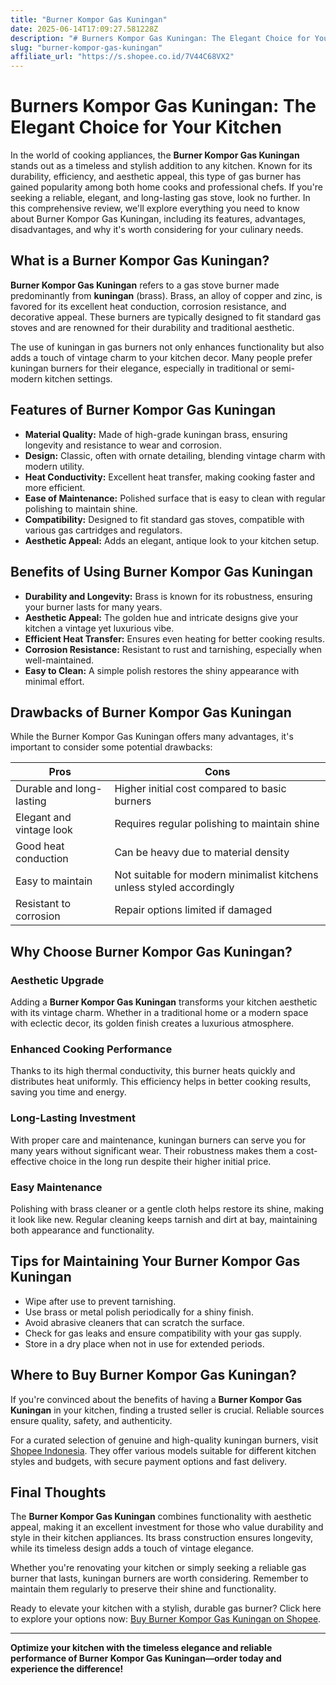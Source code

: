 ```yaml
---
title: "Burner Kompor Gas Kuningan"
date: 2025-06-14T17:09:27.581228Z
description: "# Burners Kompor Gas Kuningan: The Elegant Choice for Your Kitchen..."
slug: "burner-kompor-gas-kuningan"
affiliate_url: "https://s.shopee.co.id/7V44C68VX2"
---
```

# Burners Kompor Gas Kuningan: The Elegant Choice for Your Kitchen

In the world of cooking appliances, the **Burner Kompor Gas Kuningan** stands out as a timeless and stylish addition to any kitchen. Known for its durability, efficiency, and aesthetic appeal, this type of gas burner has gained popularity among both home cooks and professional chefs. If you're seeking a reliable, elegant, and long-lasting gas stove, look no further. In this comprehensive review, we'll explore everything you need to know about Burner Kompor Gas Kuningan, including its features, advantages, disadvantages, and why it's worth considering for your culinary needs.

## What is a Burner Kompor Gas Kuningan?

**Burner Kompor Gas Kuningan** refers to a gas stove burner made predominantly from **kuningan** (brass). Brass, an alloy of copper and zinc, is favored for its excellent heat conduction, corrosion resistance, and decorative appeal. These burners are typically designed to fit standard gas stoves and are renowned for their durability and traditional aesthetic.

The use of kuningan in gas burners not only enhances functionality but also adds a touch of vintage charm to your kitchen decor. Many people prefer kuningan burners for their elegance, especially in traditional or semi-modern kitchen settings.

## Features of Burner Kompor Gas Kuningan

- **Material Quality:** Made of high-grade kuningan brass, ensuring longevity and resistance to wear and corrosion.
- **Design:** Classic, often with ornate detailing, blending vintage charm with modern utility.
- **Heat Conductivity:** Excellent heat transfer, making cooking faster and more efficient.
- **Ease of Maintenance:** Polished surface that is easy to clean with regular polishing to maintain shine.
- **Compatibility:** Designed to fit standard gas stoves, compatible with various gas cartridges and regulators.
- **Aesthetic Appeal:** Adds an elegant, antique look to your kitchen setup.

## Benefits of Using Burner Kompor Gas Kuningan

- **Durability and Longevity:** Brass is known for its robustness, ensuring your burner lasts for many years.
- **Aesthetic Appeal:** The golden hue and intricate designs give your kitchen a vintage yet luxurious vibe.
- **Efficient Heat Transfer:** Ensures even heating for better cooking results.
- **Corrosion Resistance:** Resistant to rust and tarnishing, especially when well-maintained.
- **Easy to Clean:** A simple polish restores the shiny appearance with minimal effort.

## Drawbacks of Burner Kompor Gas Kuningan

While the Burner Kompor Gas Kuningan offers many advantages, it's important to consider some potential drawbacks:

| Pros | Cons |
|---------|--------------|
| Durable and long-lasting | Higher initial cost compared to basic burners |
| Elegant and vintage look | Requires regular polishing to maintain shine |
| Good heat conduction | Can be heavy due to material density |
| Easy to maintain | Not suitable for modern minimalist kitchens unless styled accordingly |
| Resistant to corrosion | Repair options limited if damaged |

## Why Choose Burner Kompor Gas Kuningan?

### Aesthetic Upgrade

Adding a **Burner Kompor Gas Kuningan** transforms your kitchen aesthetic with its vintage charm. Whether in a traditional home or a modern space with eclectic decor, its golden finish creates a luxurious atmosphere.

### Enhanced Cooking Performance

Thanks to its high thermal conductivity, this burner heats quickly and distributes heat uniformly. This efficiency helps in better cooking results, saving you time and energy.

### Long-Lasting Investment

With proper care and maintenance, kuningan burners can serve you for many years without significant wear. Their robustness makes them a cost-effective choice in the long run despite their higher initial price.

### Easy Maintenance

Polishing with brass cleaner or a gentle cloth helps restore its shine, making it look like new. Regular cleaning keeps tarnish and dirt at bay, maintaining both appearance and functionality.

## Tips for Maintaining Your Burner Kompor Gas Kuningan

- Wipe after use to prevent tarnishing.
- Use brass or metal polish periodically for a shiny finish.
- Avoid abrasive cleaners that can scratch the surface.
- Check for gas leaks and ensure compatibility with your gas supply.
- Store in a dry place when not in use for extended periods.

## Where to Buy Burner Kompor Gas Kuningan?

If you're convinced about the benefits of having a **Burner Kompor Gas Kuningan** in your kitchen, finding a trusted seller is crucial. Reliable sources ensure quality, safety, and authenticity.

For a curated selection of genuine and high-quality kuningan burners, visit [Shopee Indonesia](https://s.shopee.co.id/7V44C68VX2). They offer various models suitable for different kitchen styles and budgets, with secure payment options and fast delivery.

## Final Thoughts

The **Burner Kompor Gas Kuningan** combines functionality with aesthetic appeal, making it an excellent investment for those who value durability and style in their kitchen appliances. Its brass construction ensures longevity, while its timeless design adds a touch of vintage elegance.

Whether you're renovating your kitchen or simply seeking a reliable gas burner that lasts, kuningan burners are worth considering. Remember to maintain them regularly to preserve their shine and functionality.

Ready to elevate your kitchen with a stylish, durable gas burner? Click here to explore your options now: [Buy Burner Kompor Gas Kuningan on Shopee](https://s.shopee.co.id/7V44C68VX2).

---

**Optimize your kitchen with the timeless elegance and reliable performance of Burner Kompor Gas Kuningan—order today and experience the difference!**